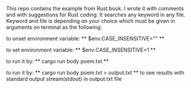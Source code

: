 This repo contains the example from Rust book. I wrote it with comments and with suggestions for Rust coding.
It searches any keyword in any file. Keyword and file is depending on your choice which must be given in arguments on terminal as the following.

to unset environment variable: ** $env:CASE_INSENSITIVE="" ** 

to set environment variable: ** $env:CASE_INSENSITIVE=1 ** 

to run it by: ** cargo run body poem.txt **

to run it by: ** cargo run body poem.txt > output.txt ** to see results with standard output stream(stdout) in output.txt file
